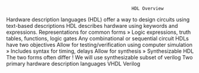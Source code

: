                                                    HDL Overview
 Hardware description languages (HDL) offer a way to design circuits
using text-based descriptions
 HDL describes hardware using keywords and expressions.
 Representations for common forms
» Logic expressions, truth tables, functions, logic gates
 Any combinational or sequential circuit
 HDLs have two objectives
 Allow for testing/verification using computer simulation
» Includes syntax for timing, delays
 Allow for synthesis
» Synthesizable HDL
 The two forms often differ !
 We will use synthesizable subset of verilog
 Two primary hardware description languages
 VHDL
 Verilog
